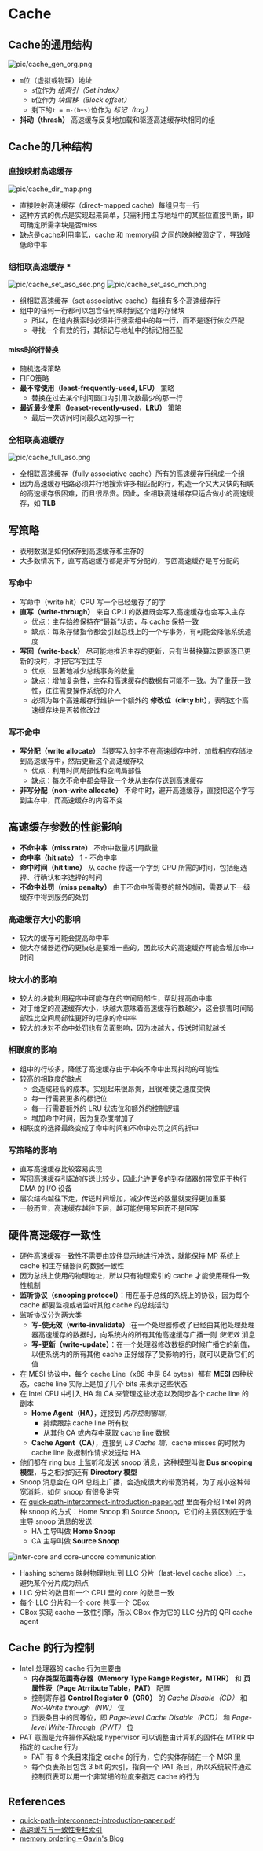 # Cache

## Cache的通用结构

![pic/cache_gen_org.png](pic/cache_gen_org.png)

* `m`位（虚拟或物理）地址
  * `s`位作为 *组索引（Set index）*
  * `b`位作为 *块偏移（Block offset）*
  * 剩下的`t = m-(b+s)`位作为 *标记（tag）*
* **抖动（thrash）** 高速缓存反复地加载和驱逐高速缓存块相同的组

## Cache的几种结构

### 直接映射高速缓存

![pic/cache_dir_map.png](pic/cache_dir_map.png)

* 直接映射高速缓存（direct-mapped cache）每组只有一行
* 这种方式的优点是实现起来简单，只需利用主存地址中的某些位直接判断，即可确定所需字块是否miss
* 缺点是cache利用率低，cache 和 memory组 之间的映射被固定了，导致降低命中率

### 组相联高速缓存 *

![pic/cache_set_aso_sec.png](pic/cache_set_aso_sec.png)
![pic/cache_set_aso_mch.png](pic/cache_set_aso_mch.png)

* 组相联高速缓存（set associative cache）每组有多个高速缓存行
* 组中的任何一行都可以包含任何映射到这个组的存储块
  * 所以，在组内搜索时必须并行搜索组中的每一行，而不是逐行依次匹配
  * 寻找一个有效的行，其标记与地址中的标记相匹配

#### miss时的行替换

* 随机选择策略
* FIFO策略
* **最不常使用（least-frequently-used, LFU）** 策略
  * 替换在过去某个时间窗口内引用次数最少的那一行
* **最近最少使用（leaset-recently-used，LRU）** 策略
  * 最后一次访问时间最久远的那一行

### 全相联高速缓存

![pic/cache_full_aso.png](pic/cache_full_aso.png)

* 全相联高速缓存（fully associative cache）所有的高速缓存行组成一个组
* 因为高速缓存电路必须并行地搜索许多相匹配的行，构造一个又大又快的相联的高速缓存很困难，而且很昂贵。因此，全相联高速缓存只适合做小的高速缓存，如 **TLB**

## 写策略

* 表明数据是如何保存到高速缓存和主存的
* 大多数情况下，直写高速缓存都是非写分配的，写回高速缓存是写分配的

### 写命中

* 写命中（write hit）CPU 写一个已经缓存了的字
* **直写（write-through）** 来自 CPU 的数据既会写入高速缓存也会写入主存
  * 优点：主存始终保持在“最新”状态，与 cache 保持一致
  * 缺点：每条存储指令都会引起总线上的一个写事务，有可能会降低系统速度
* **写回（write-back）** 尽可能地推迟主存的更新，只有当替换算法要驱逐已更新的块时，才把它写到主存
  * 优点：显著地减少总线事务的数量
  * 缺点：增加复杂性，主存和高速缓存的数据有可能不一致。为了重获一致性，往往需要操作系统的介入
  * 必须为每个高速缓存行维护一个额外的 **修改位（dirty bit）**，表明这个高速缓存块是否被修改过

### 写不命中

* **写分配（write allocate）** 当要写入的字不在高速缓存中时，加载相应存储块到高速缓存中，然后更新这个高速缓存块
  * 优点：利用时间局部性和空间局部性
  * 缺点：每次不命中都会导致一个块从主存传送到高速缓存
* **非写分配（non-write allocate）** 不命中时，避开高速缓存，直接把这个字写到主存中，而高速缓存的内容不变

## 高速缓存参数的性能影响

* **不命中率（miss rate）** 不命中数量/引用数量
* **命中率（hit rate）**        1 -  不命中率
* **命中时间（hit time）**  从 cache 传送一个字到 CPU 所需的时间，包括组选择、行确认和字选择的时间
* **不命中处罚（miss penalty）** 由于不命中所需要的额外时间，需要从下一级缓存中得到服务的处罚

### 高速缓存大小的影响

* 较大的缓存可能会提高命中率
* 使大存储器运行的更快总是要难一些的，因此较大的高速缓存可能会增加命中时间

### 块大小的影响

* 较大的块能利用程序中可能存在的空间局部性，帮助提高命中率
* 对于给定的高速缓存大小，块越大意味着高速缓存行数越少，这会损害时间局部性比空间局部性更好的程序的命中率
* 较大的块对不命中处罚也有负面影响，因为块越大，传送时间就越长

### 相联度的影响

* 组中的行较多，降低了高速缓存由于冲突不命中出现抖动的可能性
* 较高的相联度的缺点
  * 会造成较高的成本。实现起来很昂贵，且很难使之速度变快
  * 每一行需要更多的标记位
  * 每一行需要额外的 LRU 状态位和额外的控制逻辑
  * 增加命中时间，因为复杂度增加了
* 相联度的选择最终变成了命中时间和不命中处罚之间的折中

### 写策略的影响

* 直写高速缓存比较容易实现
* 写回高速缓存引起的传送比较少，因此允许更多的到存储器的带宽用于执行 DMA 的 I/O 设备
* 层次结构越往下走，传送时间增加，减少传送的数量就变得更加重要
* 一般而言，高速缓存越往下层，越可能使用写回而不是回写

## 硬件高速缓存一致性

* 硬件高速缓存一致性不需要由软件显示地进行冲洗，就能保持 MP 系统上 cache 和主存储器间的数据一致性
* 因为总线上使用的物理地址，所以只有物理索引的 cache 才能使用硬件一致性机制
* **监听协议（snooping protocol）**：用在基于总线的系统上的协议，因为每个 cache 都要监视或者监听其他 cache 的总线活动
* 监听协议分为两大类
  * **写-使无效（write-invalidate）**:在一个处理器修改了已经由其他处理处理器高速缓存的数据时，向系统内的所有其他高速缓存广播一则 *使无效* 消息
  * **写-更新（write-update）**：在一个处理器修改数据的时候广播它的新值，以便系统内的所有其他 cache 正好缓存了受影响的行，就可以更新它们的值
* 在 MESI 协议中，每个 cache Line（x86 中是 64 bytes）都有 **MESI** 四种状态，cache line 实际上是加了几个 bits 来表示这些状态
* 在 Intel CPU 中引入 HA 和 CA 来管理这些状态以及同步各个 cache line 的副本
  * **Home Agent（HA）**，连接到 *内存控制器端*，
    * 持续跟踪 cache line 所有权
    * 从其他 CA 或内存中获取 cache line 数据
  * **Cache Agent（CA）**，连接到 *L3 Cache 端*，cache misses 的时候为 cache line 数据制作请求发送给 HA
* 他们都在 ring bus 上监听和发送 snoop 消息，这种模型叫做 **Bus snooping 模型**，与之相对的还有 **Directory 模型**
* Snoop 消息会在 QPI 总线上广播，会造成很大的带宽消耗，为了减小这种带宽消耗，如何 snoop 有很多讲究
* 在 [quick-path-interconnect-introduction-paper.pdf](https://www.intel.ca/content/dam/doc/white-paper/quick-path-interconnect-introduction-paper.pdf) 里面有介绍 Intel 的两种 snoop 的方式：Home Snoop 和 Source Snoop，它们的主要区别在于谁主导 snoop 消息的发送:
  * HA 主导叫做 **Home Snoop**
  * CA 主导叫做 **Source Snoop**

![inter-core and core-uncore communication](pic/inter-core-uncore.png)

* Hashing scheme 映射物理地址到 LLC 分片（last-level cache slice）上，避免某个分片成为热点
* LLC 分片的数目和一个 CPU 里的 core 的数目一致
* 每个 LLC 分片和一个 core 共享一个 CBox
* CBox 实现 cache 一致性引擎，所以 CBox 作为它的 LLC 分片的 QPI cache agent

## Cache 的行为控制
* Intel 处理器的 cache 行为主要由
  * **内存类型范围寄存器（Memory Type Range Register，MTRR）** 和 **页属性表（Page Atrribute Table，PAT）** 配置
  * 控制寄存器 **Control Register 0（CR0）** 的 *Cache Disable（CD）* 和 *Not-Write through（NW）* 位
  * 页表条目中的同等位，即 *Page-level Cache Disable（PCD）* 和 *Page-level Write-Through（PWT）* 位
* PAT 意图是允许操作系统或 hypervisor 可以调整由计算机的固件在 MTRR 中指定的 cache 行为
  * PAT 有 8 个条目来指定 cache 的行为，它的实体存储在一个 MSR 里
  * 每个页表条目包含 3 bit 的索引，指向一个 PAT 条目，所以系统软件通过控制页表可以用一个非常细的粒度来指定 cache 的行为

## References

- [quick-path-interconnect-introduction-paper.pdf](https://www.intel.ca/content/dam/doc/white-paper/quick-path-interconnect-introduction-paper.pdf)
- [高速缓存与一致性专栏索引](https://zhuanlan.zhihu.com/p/136300660)
- [memory ordering – Gavin's Blog](http://gavinchou.github.io/summary/c++/memory-ordering/)